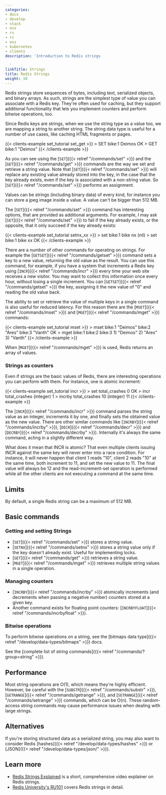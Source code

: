 ```yaml
---
categories:
- docs
- develop
- stack
- oss
- rs
- rc
- oss
- kubernetes
- clients
description: 'Introduction to Redis strings

  '
linkTitle: Strings
title: Redis Strings
weight: 10
---
```


Redis strings store sequences of bytes, including text, serialized objects, and binary arrays.
As such, strings are the simplest type of value you can associate with
a Redis key.
They're often used for caching, but they support additional functionality that lets you implement counters and perform bitwise operations, too.

Since Redis keys are strings, when we use the string type as a value too,
we are mapping a string to another string. The string data type is useful
for a number of use cases, like caching HTML fragments or pages.

{{< clients-example set_tutorial set_get >}}
    > SET bike:1 Deimos
    OK
    > GET bike:1
    "Deimos"
{{< /clients-example >}}

As you can see using the [`SET`]({{< relref "/commands/set" >}}) and the [`GET`]({{< relref "/commands/get" >}}) commands are the way we set
and retrieve a string value. Note that [`SET`]({{< relref "/commands/set" >}}) will replace any existing value
already stored into the key, in the case that the key already exists, even if
the key is associated with a non-string value. So [`SET`]({{< relref "/commands/set" >}}) performs an assignment.

Values can be strings (including binary data) of every kind, for instance you
can store a jpeg image inside a value. A value can't be bigger than 512 MB.

The [`SET`]({{< relref "/commands/set" >}}) command has interesting options, that are provided as additional
arguments. For example, I may ask [`SET`]({{< relref "/commands/set" >}}) to fail if the key already exists,
or the opposite, that it only succeed if the key already exists:

{{< clients-example set_tutorial setnx_xx >}}
    > set bike:1 bike nx
    (nil)
    > set bike:1 bike xx
    OK
{{< /clients-example >}}

There are a number of other commands for operating on strings. For example
the [`GETSET`]({{< relref "/commands/getset" >}}) command sets a key to a new value, returning the old value as the
result. You can use this command, for example, if you have a
system that increments a Redis key using [`INCR`]({{< relref "/commands/incr" >}})
every time your web site receives a new visitor. You may want to collect this
information once every hour, without losing a single increment.
You can [`GETSET`]({{< relref "/commands/getset" >}}) the key, assigning it the new value of "0" and reading the
old value back.

The ability to set or retrieve the value of multiple keys in a single
command is also useful for reduced latency. For this reason there are
the [`MSET`]({{< relref "/commands/mset" >}}) and [`MGET`]({{< relref "/commands/mget" >}}) commands:

{{< clients-example set_tutorial mset >}}
    > mset bike:1 "Deimos" bike:2 "Ares" bike:3 "Vanth"
    OK
    > mget bike:1 bike:2 bike:3
    1) "Deimos"
    2) "Ares"
    3) "Vanth"
{{< /clients-example >}}

When [`MGET`]({{< relref "/commands/mget" >}}) is used, Redis returns an array of values.

### Strings as counters
Even if strings are the basic values of Redis, there are interesting operations
you can perform with them. For instance, one is atomic increment:

{{< clients-example set_tutorial incr >}}
    > set total_crashes 0
    OK
    > incr total_crashes
    (integer) 1
    > incrby total_crashes 10
    (integer) 11
{{< /clients-example >}}

The [`INCR`]({{< relref "/commands/incr" >}}) command parses the string value as an integer,
increments it by one, and finally sets the obtained value as the new value.
There are other similar commands like [`INCRBY`]({{< relref "/commands/incrby" >}}),
[`DECR`]({{< relref "/commands/decr" >}}) and [`DECRBY`]({{< relref "/commands/decrby" >}}). Internally it's
always the same command, acting in a slightly different way.

What does it mean that INCR is atomic?
That even multiple clients issuing INCR against
the same key will never enter into a race condition. For instance, it will never
happen that client 1 reads "10", client 2 reads "10" at the same time, both
increment to 11, and set the new value to 11. The final value will always be
12 and the read-increment-set operation is performed while all the other
clients are not executing a command at the same time.


## Limits

By default, a single Redis string can be a maximum of 512 MB.

## Basic commands

### Getting and setting Strings

* [`SET`]({{< relref "/commands/set" >}}) stores a string value.
* [`SETNX`]({{< relref "/commands/setnx" >}}) stores a string value only if the key doesn't already exist. Useful for implementing locks.
* [`GET`]({{< relref "/commands/get" >}}) retrieves a string value.
* [`MGET`]({{< relref "/commands/mget" >}}) retrieves multiple string values in a single operation.

### Managing counters

* [`INCRBY`]({{< relref "/commands/incrby" >}}) atomically increments (and decrements when passing a negative number) counters stored at a given key.
* Another command exists for floating point counters: [`INCRBYFLOAT`]({{< relref "/commands/incrbyfloat" >}}).

### Bitwise operations

To perform bitwise operations on a string, see the [bitmaps data type]({{< relref "/develop/data-types/bitmaps" >}}) docs.

See the [complete list of string commands]({{< relref "/commands/?group=string" >}}).

## Performance

Most string operations are O(1), which means they're highly efficient.
However, be careful with the [`SUBSTR`]({{< relref "/commands/substr" >}}), [`GETRANGE`]({{< relref "/commands/getrange" >}}), and [`SETRANGE`]({{< relref "/commands/setrange" >}}) commands, which can be O(n).
These random-access string commands may cause performance issues when dealing with large strings.

## Alternatives

If you're storing structured data as a serialized string, you may also want to consider Redis [hashes]({{< relref "/develop/data-types/hashes" >}}) or [JSON]({{< relref "/develop/data-types/json/" >}}).

## Learn more

* [Redis Strings Explained](https://www.youtube.com/watch?v=7CUt4yWeRQE) is a short, comprehensive video explainer on Redis strings.
* [Redis University's RU101](https://university.redis.com/courses/ru101/) covers Redis strings in detail.
